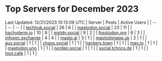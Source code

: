 # Top Servers for December 2023
Last Updated: 12/21/2023 15:13:09 UTC
| Server | Posts | Active Users |
| -- | -- | -- |
| [techhub.social](https://techhub.social/tags/PowerShell) | 26 | 6 |
| [mastodon.social](https://mastodon.social/tags/PowerShell) | 23 | 11 |
| [hachyderm.io](https://hachyderm.io/tags/PowerShell) | 10 | 6 |
| [mstdn.social](https://mstdn.social/tags/PowerShell) | 9 | 2 |
| [fosstodon.org](https://fosstodon.org/tags/PowerShell) | 6 | 3 |
| [infosec.exchange](https://infosec.exchange/tags/PowerShell) | 4 | 4 |
| [masto.ai](https://masto.ai/tags/PowerShell) | 3 | 1 |
| [mastodonapp.uk](https://mastodonapp.uk/tags/PowerShell) | 2 | 1 |
| [aus.social](https://aus.social/tags/PowerShell) | 1 | 1 |
| [chaos.social](https://chaos.social/tags/PowerShell) | 1 | 1 |
| [hackers.town](https://hackers.town/tags/PowerShell) | 1 | 1 |
| [mas.to](https://mas.to/tags/PowerShell) | 1 | 1 |
| [mastodon.uno](https://mastodon.uno/tags/PowerShell) | 1 | 1 |
| [norden.social](https://norden.social/tags/PowerShell) | 1 | 1 |
| [social.tchncs.de](https://social.tchncs.de/tags/PowerShell) | 1 | 1 |
| [toot.cafe](https://toot.cafe/tags/PowerShell) | 1 | 1 |

